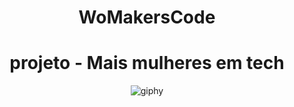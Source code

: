 <div align="center">
<h1>WoMakersCode</h1>
<div align="center">
<h1>projeto - Mais mulheres em tech</h1>

![giphy](https://user-images.githubusercontent.com/112970416/234391696-297055fe-dbdb-4935-a648-a6be7a544df5.gif)
